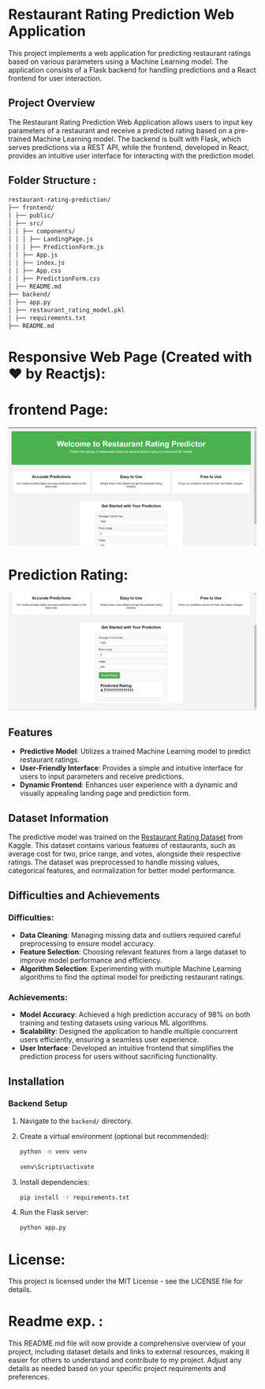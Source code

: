 # Restaurant Rating Prediction Web Application

This project implements a web application for predicting restaurant ratings based on various parameters using a Machine Learning model. The application consists of a Flask backend for handling predictions and a React frontend for user interaction.

## Project Overview

The Restaurant Rating Prediction Web Application allows users to input key parameters of a restaurant and receive a predicted rating based on a pre-trained Machine Learning model. The backend is built with Flask, which serves predictions via a REST API, while the frontend, developed in React, provides an intuitive user interface for interacting with the prediction model.

## Folder Structure :

```
restaurant-rating-prediction/
├── frontend/
│ ├── public/
│ ├── src/
│ │ ├── components/
│ │ │ ├── LandingPage.js
│ │ │ ├── PredictionForm.js
│ │ ├── App.js
│ │ ├── index.js
│ │ ├── App.css
│ │ ├── PredictionForm.css
│ ├── README.md
├── backend/
│ ├── app.py
│ ├── restaurant_rating_model.pkl
│ ├── requirements.txt
├── README.md

```

# Responsive Web Page (Created with ❤️ by Reactjs):

# frontend Page:

![alt text](image.png)

# Prediction Rating:

![alt text](image-1.png)


## Features

- **Predictive Model**: Utilizes a trained Machine Learning model to predict restaurant ratings.
- **User-Friendly Interface**: Provides a simple and intuitive interface for users to input parameters and receive predictions.
- **Dynamic Frontend**: Enhances user experience with a dynamic and visually appealing landing page and prediction form.

## Dataset Information

The predictive model was trained on the [Restaurant Rating Dataset](https://www.kaggle.com/datasets/uciml/restaurant-data-with-consumer-ratings) from Kaggle. This dataset contains various features of restaurants, such as average cost for two, price range, and votes, alongside their respective ratings. The dataset was preprocessed to handle missing values, categorical features, and normalization for better model performance.

## Difficulties and Achievements


### Difficulties:
- **Data Cleaning**: Managing missing data and outliers required careful preprocessing to ensure model accuracy.
- **Feature Selection**: Choosing relevant features from a large dataset to improve model performance and efficiency.
- **Algorithm Selection**: Experimenting with multiple Machine Learning algorithms to find the optimal model for predicting restaurant ratings.

### Achievements:
- **Model Accuracy**: Achieved a high prediction accuracy of 98% on both training and testing datasets using various ML algorithms.
- **Scalability**: Designed the application to handle multiple concurrent users efficiently, ensuring a seamless user experience.
- **User Interface**: Developed an intuitive frontend that simplifies the prediction process for users without sacrificing functionality.



## Installation

### Backend Setup

1. Navigate to the `backend/` directory.


2. Create a virtual environment (optional but recommended):
   
   ```bash
   python -m venv venv
   ```
   
   ```bash
   venv\Scripts\activate
   ```

4. Install dependencies:

   ```bash
   pip install -r requirements.txt
   ````

5. Run the Flask server:

   ```bash
   python app.py
   ````

# License:

This project is licensed under the MIT License - see the LICENSE file for details.


# Readme exp. :

This README.md file will now provide a comprehensive overview of your project, including dataset details and links to external resources, making it easier for others to understand and contribute to my project. Adjust any details as needed based on your specific project requirements and preferences.
